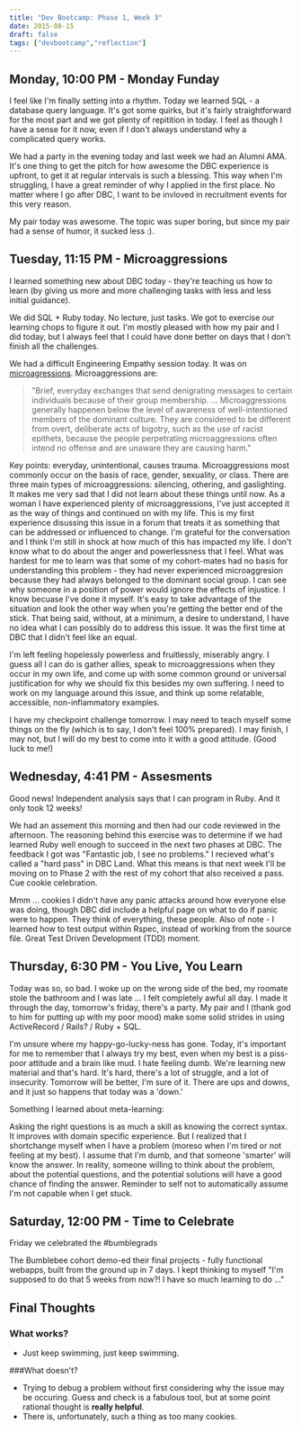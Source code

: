 ```yaml
---
title: "Dev Bootcamp: Phase 1, Week 3"
date: 2015-08-15
draft: false
tags: ["devbootcamp","reflection"]
---
```


## Monday, 10:00 PM - Monday Funday
I feel like I'm finally setting into a rhythm. Today we learned SQL - a database query language. It's got some quirks, but it's fairly straightforward for the most part and we got plenty of repitition in today. I feel as though I have a sense for it now, even if I don't always understand why a complicated query works.

We had a party in the evening today and last week we had an Alumni AMA. It's one thing to get the pitch for how awesome the DBC experience is upfront, to get it at regular intervals is such a blessing. This way when I'm struggling, I have a great reminder of why I applied in the first place. No matter where I go after DBC, I want to be invloved in recruitment events for this very reason.

My pair today was awesome. The topic was super boring, but since my pair had a sense of humor, it sucked less :).

## Tuesday, 11:15 PM - Microaggressions
I learned something new about DBC today - they're teaching us how to learn (by giving us more and more challenging tasks with less and less initial guidance).

We did SQL + Ruby today. No lecture, just tasks. We got to exercise our learning chops to figure it out. I'm mostly pleased with how my pair and I did today, but I always feel that I could have done better on days that I don't finish all the challenges.

We had a difficult Engineering Empathy session today. It was on [microagressions](https://en.wikipedia.org/wiki/Microaggression_theory). Microaggressions are:

> "Brief, everyday exchanges that send denigrating messages to certain individuals because of their group membership. ... Microaggressions generally happenen below the level of awareness of well-intentioned members of the dominant culture. They are considered to be different from overt, deliberate acts of bigotry, such as the use of racist epithets, because the people perpetrating microaggressions often intend no offense and are unaware they are causing harm."

Key points: everyday, unintentional, causes trauma. Microaggressions most commonly occur on the basis of race, gender, sexuality, or class. There are three main types of microaggressions: silencing, othering, and gaslighting. It makes me very sad that I did not learn about these things until now. As a woman I have experienced plenty of microaggressions, I've just accepted it as the way of things and continued on with my life. This is my first experience disussing this issue in a forum that treats it as something that can be addressed or influenced to change. I'm grateful for the conversation and I think I'm still in shock at how much of this has impacted my life.
I don't know what to do about the anger and powerlessness that I feel. What was hardest for me to learn was that some of my cohort-mates had no basis for understanding this problem - they had never experienced microaggresion because they had always belonged to the dominant social group. I can see why someone in a position of power would ignore the effects of injustice. I know becuase I've done it myself. It's easy to take advantage of the situation and look the other way when you're getting the better end of the stick. That being said, without, at a minimum, a desire to understand, I have no idea what I can possibly do to address this issue. It was the first time at DBC that I didn't feel like an equal.

I'm left feeling hopelessly powerless and fruitlessly, miserably angry. I guess all I can do is gather allies, speak to microaggressions when they occur in my own life, and come up with some common ground or universal justification for why we should fix this besides my own suffering. I need to work on my language around this issue, and think up some relatable, accessible, non-inflammatory examples.

I have my checkpoint challenge tomorrow. I may need to teach myself some things on the fly (which is to say, I don't feel 100% prepared). I may finish, I may not, but I will do my best to come into it with a good attitude. (Good luck to me!)

## Wednesday, 4:41 PM - Assesments
Good news! Independent analysis says that I can program in Ruby. And it only took 12 weeks!

We had an assement this morning and then had our code reviewed in the afternoon. The reasoning behind this exercise was to determine if we had learned Ruby well enough to succeed in the next two phases at DBC. The feedback I got was "Fantastic job, I see no problems." I recieved what's called a "hard pass" in DBC Land. What this means is that next week I'll be moving on to Phase 2 with the rest of my cohort that also received a pass. Cue cookie celebration.


Mmm ... cookies
I didn't have any panic attacks around how everyone else was doing, though DBC did include a helpful page on what to do if panic were to happen. They think of everything, these people. Also of note - I learned how to test output within Rspec, instead of working from the source file. Great Test Driven Development (TDD) moment.

## Thursday, 6:30 PM - You Live, You Learn
Today was so, so bad. I woke up on the wrong side of the bed, my roomate stole the bathroom and I was late ... I felt completely awful all day. I made it through the day, tomorrow's friday, there's a party. My pair and I (thank god to him for putting up with my poor mood) make some solid strides in using ActiveRecord / Rails? / Ruby + SQL.

I'm unsure where my happy-go-lucky-ness has gone. Today, it's important for me to remember that I always try my best, even when my best is a piss-poor attitude and a brain like mud. I hate feeling dumb. We're learning new material and that's hard. It's hard, there's a lot of struggle, and a lot of insecurity. Tomorrow will be better, I'm sure of it. There are ups and downs, and it just so happens that today was a 'down.'

Something I learned about meta-learning:

Asking the right questions is as much a skill as knowing the correct syntax. It improves with domain specific experience. But I realized that I shortchange myself when I have a problem (moreso when I'm tired or not feeling at my best). I assume that I'm dumb, and that someone 'smarter' will know the answer. In reality, someone willing to think about the problem, about the potential questions, and the potential solutions will have a good chance of finding the answer. Reminder to self not to automatically assume I'm not capable when I get stuck.

## Saturday, 12:00 PM - Time to Celebrate
Friday we celebrated the #bumblegrads

The Bumblebee cohort demo-ed their final projects - fully functional webapps, built from the ground up in 7 days. I kept thinking to myself "I'm supposed to do that 5 weeks from now?! I have so much learning to do ..."

## Final Thoughts
### What works?
- Just keep swimming, just keep swimming.

###What doesn't?
- Trying to debug a problem without first considering why the issue may be occuring. Guess and check is a fabulous tool, but at some point rational thought is **really helpful**.
- There is, unfortunately, such a thing as too many cookies.